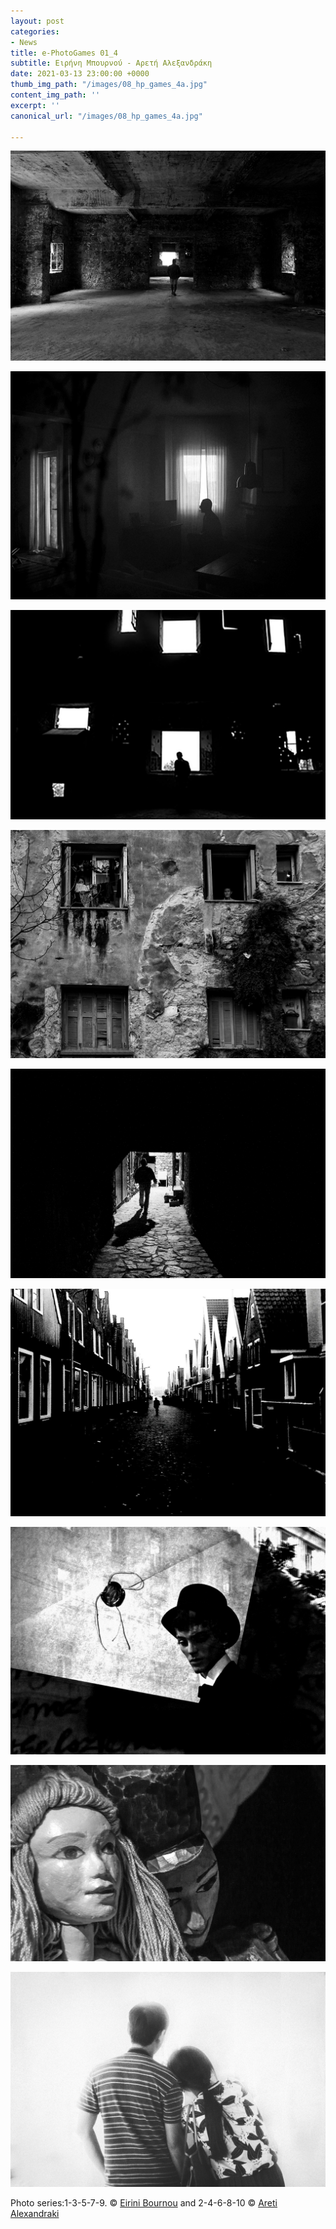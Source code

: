 ```yaml
---
layout: post
categories:
- News
title: e-PhotoGames 01_4
subtitle: Ειρήνη Μπουρνού - Αρετή Αλεξανδράκη
date: 2021-03-13 23:00:00 +0000
thumb_img_path: "/images/08_hp_games_4a.jpg"
content_img_path: ''
excerpt: ''
canonical_url: "/images/08_hp_games_4a.jpg"

---
```

![](/images/01_game_01.jpg)

![](/images/02_hp_game_1.jpg)

![](/images/03_eirini_bournou__3.jpg)

![](/images/04_hp_games_2.jpg)

![](/images/05_untitled_5_of_5.jpg)

![](/images/06_hp_games_3.jpg)

![](/images/08_hp_games_4a.jpg)

![](/images/09_pg7.jpg)

![](/images/10_p8316424.jpg)

Photo series:1-3-5-7-9. © <a href="https://www.facebook.com/eirini.bournou" target="blank">Eirini Bournou</a> and  2-4-6-8-10 © <a href="https://www.facebook.com/aretialexandraki" target="blank">Areti Alexandraki</a>